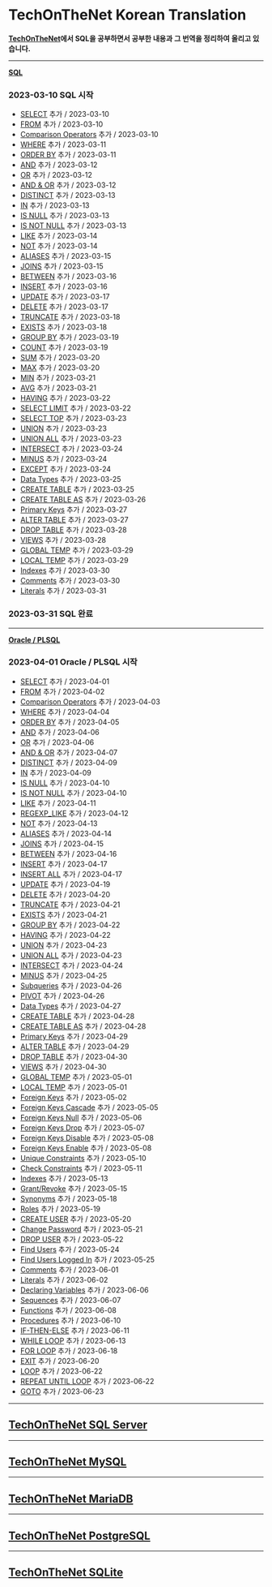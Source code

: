 # TechOnTheNet Korean Translation

**[TechOnTheNet](https://www.techonthenet.com/index.php)에서 SQL을 공부하면서 공부한 내용과 그 번역을 정리하여 올리고 있습니다.**

---
**[SQL](SQL)**

### 2023-03-10 SQL 시작
- [SELECT](SQL/SELECT.md) 추가 / 2023-03-10
- [FROM](SQL/FROM.md) 추가 / 2023-03-10
- [Comparison Operators](SQL/Comparison_Operators.md) 추가 / 2023-03-10
- [WHERE](SQL/WHERE.md) 추가 / 2023-03-11
- [ORDER BY](SQL/ORDER_BY.md) 추가 / 2023-03-11
- [AND](SQL/AND.md) 추가 / 2023-03-12
- [OR](SQL/OR.md) 추가 / 2023-03-12
- [AND & OR](SQL/AND_OR.md) 추가 / 2023-03-12
- [DISTINCT](SQL/DISTINCT.md) 추가 / 2023-03-13
- [IN](SQL/IN.md) 추가 / 2023-03-13
- [IS NULL](SQL/IS_NULL.md) 추가 / 2023-03-13
- [IS NOT NULL](SQL/IS_NOT_NULL.md) 추가 / 2023-03-13
- [LIKE](SQL/LIKE.md) 추가 / 2023-03-14
- [NOT](SQL/NOT.md) 추가 / 2023-03-14
- [ALIASES](SQL/ALIASES.md) 추가 / 2023-03-15
- [JOINS](SQL/JOINS.md) 추가 / 2023-03-15
- [BETWEEN](SQL/BETWEEN.md) 추가 / 2023-03-16
- [INSERT](SQL/INSERT.md) 추가 / 2023-03-16
- [UPDATE](SQL/UPDATE.md) 추가 / 2023-03-17
- [DELETE](SQL/DELETE.md) 추가 / 2023-03-17
- [TRUNCATE](SQL/TRUNCATE.md) 추가 / 2023-03-18
- [EXISTS](SQL/EXISTS.md) 추가 / 2023-03-18
- [GROUP BY](SQL/GROUP_BY.md) 추가 / 2023-03-19
- [COUNT](SQL/COUNT.md) 추가 / 2023-03-19
- [SUM](SQL/SUM.md) 추가 / 2023-03-20
- [MAX](SQL/MAX.md) 추가 / 2023-03-20
- [MIN](SQL/MIN.md) 추가 / 2023-03-21
- [AVG](SQL/AVG.md) 추가 / 2023-03-21
- [HAVING](SQL/HAVING.md) 추가 / 2023-03-22
- [SELECT LIMIT](SQL/SELECT_LIMIT.md) 추가 / 2023-03-22
- [SELECT TOP](SQL/SELECT_TOP.md) 추가 / 2023-03-23
- [UNION](SQL/UNION.md) 추가 / 2023-03-23
- [UNION ALL](SQL/UNION_ALL.md) 추가 / 2023-03-23
- [INTERSECT](SQL/INTERSECT.md) 추가 / 2023-03-24
- [MINUS](SQL/MINUS.md) 추가 / 2023-03-24
- [EXCEPT](SQL/EXCEPT.md) 추가 / 2023-03-24
- [Data Types](SQL/Data_Types.md) 추가 / 2023-03-25
- [CREATE TABLE](SQL/CREATE_TABLE.md) 추가 / 2023-03-25
- [CREATE TABLE AS](SQL/CREATE_TABLE_AS.md) 추가 / 2023-03-26
- [Primary Keys](SQL/Primary_Keys.md) 추가 / 2023-03-27
- [ALTER TABLE](SQL/ALTER_TABLE.md) 추가 / 2023-03-27
- [DROP TABLE](SQL/DROP_TABLE.md) 추가 / 2023-03-28
- [VIEWS](SQL/VIEWS.md) 추가 / 2023-03-28
- [GLOBAL TEMP](SQL/GLOBAL_TEMP.md) 추가 / 2023-03-29
- [LOCAL TEMP](SQL/LOCAL_TEMP.md) 추가 / 2023-03-29
- [Indexes](SQL/Indexes.md) 추가 / 2023-03-30
- [Comments](SQL/Comments.md) 추가 / 2023-03-30
- [Literals](SQL/Literals.md) 추가 / 2023-03-31
### 2023-03-31 SQL 완료

---
**[Oracle / PLSQL](PLSQL)**

### 2023-04-01 Oracle / PLSQL 시작
- [SELECT](PLSQL/SELECT.md) 추가 / 2023-04-01
- [FROM](PLSQL/FROM.md) 추가 / 2023-04-02
- [Comparison Operators](PLSQL/Comparison_Operators.md) 추가 / 2023-04-03
- [WHERE](PLSQL/WHERE.md) 추가 / 2023-04-04
- [ORDER BY](PLSQL/ORDER_BY.md) 추가 / 2023-04-05
- [AND](PLSQL/AND.md) 추가 / 2023-04-06
- [OR](PLSQL/OR.md) 추가 / 2023-04-06
- [AND & OR](PLSQL/AND_OR.md) 추가 / 2023-04-07
- [DISTINCT](PLSQL/DISTINCT.md) 추가 / 2023-04-09
- [IN](PLSQL/IN.md) 추가 / 2023-04-09
- [IS NULL](PLSQL/IS_NULL.md) 추가 / 2023-04-10
- [IS NOT NULL](PLSQL/IS_NOT_NULL.md) 추가 / 2023-04-10
- [LIKE](PLSQL/LIKE.md) 추가 / 2023-04-11
- [REGEXP_LIKE](PLSQL/REGEXP_LIKE.md) 추가 / 2023-04-12
- [NOT](PLSQL/NOT.md) 추가 / 2023-04-13
- [ALIASES](PLSQL/ALIASES.md) 추가 / 2023-04-14
- [JOINS](PLSQL/JOINS.md) 추가 / 2023-04-15
- [BETWEEN](PLSQL/BETWEEN.md) 추가 / 2023-04-16
- [INSERT](PLSQL/INSERT.md) 추가 / 2023-04-17
- [INSERT ALL](PLSQL/INSERT_ALL.md) 추가 / 2023-04-17
- [UPDATE](PLSQL/UPDATE.md) 추가 / 2023-04-19
- [DELETE](PLSQL/DELETE.md) 추가 / 2023-04-20
- [TRUNCATE](PLSQL/TRUNCATE.md) 추가 / 2023-04-21
- [EXISTS](PLSQL/EXISTS.md) 추가 / 2023-04-21
- [GROUP BY](PLSQL/GROUP_BY.md) 추가 / 2023-04-22
- [HAVING](PLSQL/HAVING.md) 추가 / 2023-04-22
- [UNION](PLSQL/UNION.md) 추가 / 2023-04-23
- [UNION ALL](PLSQL/UNION_ALL.md) 추가 / 2023-04-23
- [INTERSECT](PLSQL/INTERSECT.md) 추가 / 2023-04-24
- [MINUS](PLSQL/MINUS.md) 추가 / 2023-04-25
- [Subqueries](PLSQL/Subqueries.md) 추가 / 2023-04-26
- [PIVOT](PLSQL/PIVOT.md) 추가 / 2023-04-26
- [Data Types](PLSQL/Data_Types.md) 추가 / 2023-04-27
- [CREATE TABLE](PLSQL/CREATE_TABLE.md) 추가 / 2023-04-28
- [CREATE TABLE AS](PLSQL/CREATE_TABLE_AS.md) 추가 / 2023-04-28
- [Primary Keys](PLSQL/Primary_Keys.md) 추가 / 2023-04-29
- [ALTER TABLE](PLSQL/ALTER_TABLE.md) 추가 / 2023-04-29
- [DROP TABLE](PLSQL/DROP_TABLE.md) 추가 / 2023-04-30
- [VIEWS](PLSQL/VIEWS.md) 추가 / 2023-04-30
- [GLOBAL TEMP](PLSQL/GLOBAL_TEMP.md) 추가 / 2023-05-01
- [LOCAL TEMP](PLSQL/LOCAL_TEMP.md) 추가 / 2023-05-01
- [Foreign Keys](PLSQL/Foreign_Keys.md) 추가 / 2023-05-02
- [Foreign Keys Cascade](PLSQL/Foreign_Keys_Cascade.md) 추가 / 2023-05-05
- [Foreign Keys Null](PLSQL/Foreign_Keys_Null.md) 추가 / 2023-05-06
- [Foreign Keys Drop](PLSQL/Foreign_Keys_Drop.md) 추가 / 2023-05-07
- [Foreign Keys Disable](PLSQL/Foreign_Keys_Disable.md) 추가 / 2023-05-08
- [Foreign Keys Enable](PLSQL/Foreign_Keys_Enable.md) 추가 / 2023-05-08
- [Unique Constraints](PLSQL/UNIQUE_Constraints.md) 추가 / 2023-05-10
- [Check Constraints](PLSQL/CHECK_Constraints.md) 추가 / 2023-05-11
- [Indexes](PLSQL/Indexes.md) 추가 / 2023-05-13
- [Grant/Revoke](PLSQL/Grant_Revoke.md) 추가 / 2023-05-15
- [Synonyms](PLSQL/Synonyms.md) 추가 / 2023-05-18
- [Roles](PLSQL/Roles.md) 추가 / 2023-05-19
- [CREATE USER](PLSQL/CREATE_USER.md) 추가 / 2023-05-20
- [Change Password](PLSQL/Change_Password.md) 추가 / 2023-05-21
- [DROP USER](PLSQL/DROP_USER.md) 추가 / 2023-05-22
- [Find Users](PLSQL/Find_Users.md) 추가 / 2023-05-24
- [Find Users Logged In](PLSQL/Find_Users_Logged_In.md) 추가 / 2023-05-25
- [Comments](PLSQL/Comments.md) 추가 / 2023-06-01
- [Literals](PLSQL/Literals.md) 추가 / 2023-06-02
- [Declaring Variables](PLSQL/Declaring_Variables.md) 추가 / 2023-06-06
- [Sequences](PLSQL/Sequences.md) 추가 / 2023-06-07
- [Functions](PLSQL/Functions.md) 추가 / 2023-06-08
- [Procedures](PLSQL/Procedures.md) 추가 / 2023-06-10
- [IF-THEN-ELSE](PLSQL/IF-THEN-ELSE.md) 추가 / 2023-06-11
- [WHILE LOOP](PLSQL/WHILE_LOOP.md) 추가 / 2023-06-13
- [FOR LOOP](PLSQL/FOR_LOOP.md) 추가 / 2023-06-18
- [EXIT](PLSQL/EXIT.md) 추가 / 2023-06-20
- [LOOP](PLSQL/LOOP.md) 추가 / 2023-06-22
- [REPEAT UNTIL LOOP](PLSQL/REPEAT_UNTIL_LOOP.md) 추가 / 2023-06-22
- [GOTO](PLSQL/GOTO.md) 추가 / 2023-06-23

---
## [TechOnTheNet SQL Server](https://www.techonthenet.com/sql_server/index.php)

---
## [TechOnTheNet MySQL](https://www.techonthenet.com/mysql/index.php)

---
## [TechOnTheNet MariaDB](https://www.techonthenet.com/mariadb/index.php)

---
## [TechOnTheNet PostgreSQL](https://www.techonthenet.com/postgresql/index.php)

---
## [TechOnTheNet SQLite](https://www.techonthenet.com/sqlite/index.php)